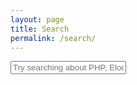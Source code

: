 ```yaml
---
layout: page
title: Search
permalink: /search/
---
```


<div id="search-container">
    <input type="text" id="search-input" placeholder="Try searching about PHP, Eloquent, PWA,..">
    <ul id="results-container"></ul>
</div>

<script src="/js/simple-jekyll-search.min.js" type="text/javascript"></script>

<script>
    SimpleJekyllSearch({
    searchInput: document.getElementById('search-input'),
    resultsContainer: document.getElementById('results-container'),
    searchResultTemplate: '<div style="text-align: left !important;"><a href="{url}"><h1 style="text-align:left !important;">{title}</h1></a><span style="text-align:left !important;">{date}</span></div>',
    json: '/search.json'
    });

    function getURLParameter(e) {
        return decodeURI((new RegExp(e + "=(.+?)(&|$)").exec(location.search) || [, ""])[1]);
    }

    setTimeout(function() {
        if (getURLParameter('q') === '') {
            let element =  document.getElementById('search-input');
            element.focus();
        } else {
            let element =  document.getElementById('search-input');
            element.focus();
            element.value = getURLParameter('q');
            var e = document.createEvent('KeyboardEvent');
            e.initEvent('keyup', true, true, document.defaultView, false, false, false, false, 13, 0);
            element.dispatchEvent(e);
        }
    }, 100);
</script>